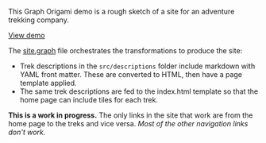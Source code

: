 This Graph Origami demo is a rough sketch of a site for an adventure trekking company.

[View demo](https://origami-trek-demo.netlify.app/)

The [site.graph](src/site.graph) file orchestrates the transformations to produce the site:

- Trek descriptions in the `src/descriptions` folder include markdown with YAML front matter. These are converted to HTML, then have a page template applied.
- The same trek descriptions are fed to the index.html template so that the home page can include tiles for each trek.

**This is a work in progress.** The only links in the site that work are from the home page to the treks and vice versa. _Most of the other navigation links don't work._
